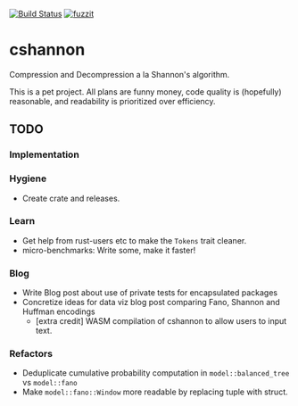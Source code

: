 [![Build Status](https://travis-ci.com/callpraths/cshannon.svg?branch=master)](https://travis-ci.com/github/callpraths/cshannon)
[![fuzzit](https://app.fuzzit.dev/badge?org_id=callpraths-gh)](https://app.fuzzit.dev/orgs/callpraths-gh/dashboard)

# cshannon

Compression and Decompression a la Shannon's algorithm.

This is a pet project. All plans are funny money, code quality is (hopefully)
reasonable, and readability is prioritized over efficiency.

## TODO

### Implementation


### Hygiene

* Create crate and releases.

### Learn

* Get help from rust-users etc to make the `Tokens` trait cleaner.
* micro-benchmarks: Write some, make it faster!

### Blog

* Write Blog post about use of private tests for encapsulated packages
* Concretize ideas for data viz blog post comparing Fano, Shannon and Huffman
  encodings
  * [extra credit] WASM compilation of cshannon to allow users to input text.

### Refactors

* Deduplicate cumulative probability computation in `model::balanced_tree` vs
  `model::fano`
* Make `model::fano::Window` more readable by replacing tuple with struct.